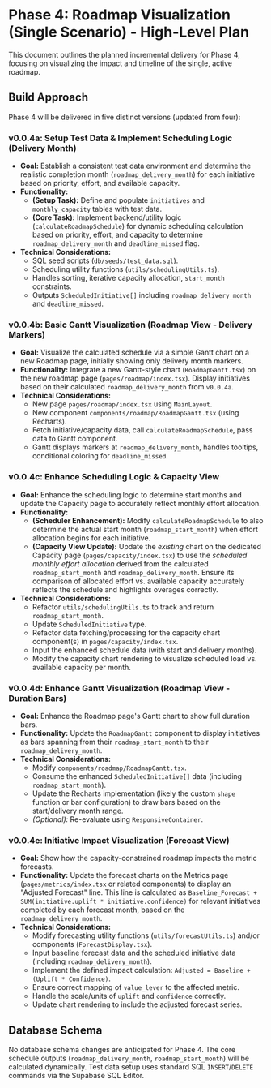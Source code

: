 # Phase 4: Roadmap Visualization (Single Scenario) - High-Level Plan

This document outlines the planned incremental delivery for Phase 4, focusing on visualizing the impact and timeline of the single, active roadmap.

## Build Approach

Phase 4 will be delivered in five distinct versions (updated from four):

### v0.0.4a: Setup Test Data & Implement Scheduling Logic (Delivery Month)

*   **Goal:** Establish a consistent test data environment and determine the realistic completion month (`roadmap_delivery_month`) for each initiative based on priority, effort, and available capacity.
*   **Functionality:**
    *   **(Setup Task):** Define and populate `initiatives` and `monthly_capacity` tables with test data.
    *   **(Core Task):** Implement backend/utility logic (`calculateRoadmapSchedule`) for dynamic scheduling calculation based on priority, effort, and capacity to determine `roadmap_delivery_month` and `deadline_missed` flag.
*   **Technical Considerations:**
    *   SQL seed scripts (`db/seeds/test_data.sql`).
    *   Scheduling utility functions (`utils/schedulingUtils.ts`).
    *   Handles sorting, iterative capacity allocation, `start_month` constraints.
    *   Outputs `ScheduledInitiative[]` including `roadmap_delivery_month` and `deadline_missed`.

### v0.0.4b: Basic Gantt Visualization (Roadmap View - Delivery Markers)

*   **Goal:** Visualize the calculated schedule via a simple Gantt chart on a new Roadmap page, initially showing only delivery month markers.
*   **Functionality:** Integrate a new Gantt-style chart (`RoadmapGantt.tsx`) on the new roadmap page (`pages/roadmap/index.tsx`). Display initiatives based on their calculated `roadmap_delivery_month` from `v0.0.4a`.
*   **Technical Considerations:**
    *   New page `pages/roadmap/index.tsx` using `MainLayout`.
    *   New component `components/roadmap/RoadmapGantt.tsx` (using Recharts).
    *   Fetch initiative/capacity data, call `calculateRoadmapSchedule`, pass data to Gantt component.
    *   Gantt displays markers at `roadmap_delivery_month`, handles tooltips, conditional coloring for `deadline_missed`.

### v0.0.4c: Enhance Scheduling Logic & Capacity View

*   **Goal:** Enhance the scheduling logic to determine start months and update the Capacity page to accurately reflect monthly effort allocation.
*   **Functionality:**
    *   **(Scheduler Enhancement):** Modify `calculateRoadmapSchedule` to also determine the actual start month (`roadmap_start_month`) when effort allocation begins for each initiative.
    *   **(Capacity View Update):** Update the *existing* chart on the dedicated Capacity page (`pages/capacity/index.tsx`) to use the *scheduled monthly effort allocation* derived from the calculated `roadmap_start_month` and `roadmap_delivery_month`. Ensure its comparison of allocated effort vs. available capacity accurately reflects the schedule and highlights overages correctly.
*   **Technical Considerations:**
    *   Refactor `utils/schedulingUtils.ts` to track and return `roadmap_start_month`.
    *   Update `ScheduledInitiative` type.
    *   Refactor data fetching/processing for the capacity chart component(s) in `pages/capacity/index.tsx`.
    *   Input the enhanced schedule data (with start and delivery months).
    *   Modify the capacity chart rendering to visualize scheduled load vs. available capacity per month.

### v0.0.4d: Enhance Gantt Visualization (Roadmap View - Duration Bars)

*   **Goal:** Enhance the Roadmap page's Gantt chart to show full duration bars.
*   **Functionality:** Update the `RoadmapGantt` component to display initiatives as bars spanning from their `roadmap_start_month` to their `roadmap_delivery_month`.
*   **Technical Considerations:**
    *   Modify `components/roadmap/RoadmapGantt.tsx`.
    *   Consume the enhanced `ScheduledInitiative[]` data (including `roadmap_start_month`).
    *   Update the Recharts implementation (likely the custom `shape` function or bar configuration) to draw bars based on the start/delivery month range.
    *   *(Optional):* Re-evaluate using `ResponsiveContainer`.

### v0.0.4e: Initiative Impact Visualization (Forecast View)

*   **Goal:** Show how the capacity-constrained roadmap impacts the metric forecasts.
*   **Functionality:** Update the forecast charts on the Metrics page (`pages/metrics/index.tsx` or related components) to display an "Adjusted Forecast" line. This line is calculated as `Baseline_Forecast + SUM(initiative.uplift * initiative.confidence)` for relevant initiatives completed by each forecast month, based on the `roadmap_delivery_month`.
*   **Technical Considerations:**
    *   Modify forecasting utility functions (`utils/forecastUtils.ts`) and/or components (`ForecastDisplay.tsx`).
    *   Input baseline forecast data and the scheduled initiative data (including `roadmap_delivery_month`).
    *   Implement the defined impact calculation: `Adjusted = Baseline + (Uplift * Confidence)`.
    *   Ensure correct mapping of `value_lever` to the affected metric.
    *   Handle the scale/units of `uplift` and `confidence` correctly.
    *   Update chart rendering to include the adjusted forecast series.

## Database Schema

No database schema changes are anticipated for Phase 4. The core schedule outputs (`roadmap_delivery_month`, `roadmap_start_month`) will be calculated dynamically. Test data setup uses standard SQL `INSERT`/`DELETE` commands via the Supabase SQL Editor. 